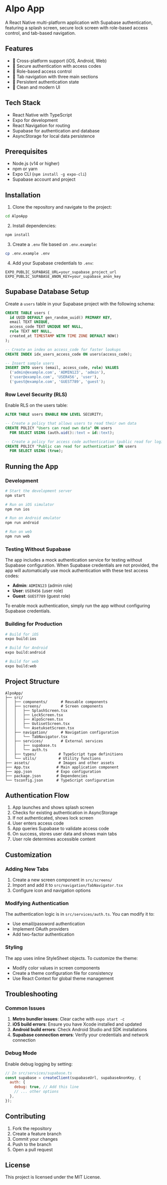 # Alpo App

A React Native multi-platform application with Supabase authentication, featuring a splash screen, secure lock screen with role-based access control, and tab-based navigation.

## Features

- 🚀 Cross-platform support (iOS, Android, Web)
- 🔐 Secure authentication with access codes
- 👥 Role-based access control
- 📱 Tab navigation with three main sections
- 💾 Persistent authentication state
- 🎨 Clean and modern UI

## Tech Stack

- React Native with TypeScript
- Expo for development
- React Navigation for routing
- Supabase for authentication and database
- AsyncStorage for local data persistence

## Prerequisites

- Node.js (v14 or higher)
- npm or yarn
- Expo CLI (`npm install -g expo-cli`)
- Supabase account and project

## Installation

1. Clone the repository and navigate to the project:
```bash
cd AlpoApp
```

2. Install dependencies:
```bash
npm install
```

3. Create a `.env` file based on `.env.example`:
```bash
cp .env.example .env
```

4. Add your Supabase credentials to `.env`:
```
EXPO_PUBLIC_SUPABASE_URL=your_supabase_project_url
EXPO_PUBLIC_SUPABASE_ANON_KEY=your_supabase_anon_key
```

## Supabase Database Setup

Create a `users` table in your Supabase project with the following schema:

```sql
CREATE TABLE users (
  id UUID DEFAULT gen_random_uuid() PRIMARY KEY,
  email TEXT UNIQUE,
  access_code TEXT UNIQUE NOT NULL,
  role TEXT NOT NULL,
  created_at TIMESTAMP WITH TIME ZONE DEFAULT NOW()
);

-- Create an index on access_code for faster lookups
CREATE INDEX idx_users_access_code ON users(access_code);

-- Insert sample users
INSERT INTO users (email, access_code, role) VALUES
  ('admin@example.com', 'ADMIN123', 'admin'),
  ('user@example.com', 'USER456', 'user'),
  ('guest@example.com', 'GUEST789', 'guest');
```

### Row Level Security (RLS)

Enable RLS on the users table:

```sql
ALTER TABLE users ENABLE ROW LEVEL SECURITY;

-- Create a policy that allows users to read their own data
CREATE POLICY "Users can read own data" ON users
  FOR SELECT USING (auth.uid()::text = id::text);

-- Create a policy for access code authentication (public read for login)
CREATE POLICY "Public can read for authentication" ON users
  FOR SELECT USING (true);
```

## Running the App

### Development

```bash
# Start the development server
npm start

# Run on iOS simulator
npm run ios

# Run on Android emulator
npm run android

# Run on web
npm run web
```

### Testing Without Supabase

The app includes a mock authentication service for testing without Supabase configuration. When Supabase credentials are not provided, the app will automatically use mock authentication with these test access codes:

- **Admin**: `ADMIN123` (admin role)
- **User**: `USER456` (user role)
- **Guest**: `GUEST789` (guest role)

To enable mock authentication, simply run the app without configuring Supabase credentials.

### Building for Production

```bash
# Build for iOS
expo build:ios

# Build for Android
expo build:android

# Build for web
expo build:web
```

## Project Structure

```
AlpoApp/
├── src/
│   ├── components/      # Reusable components
│   ├── screens/         # Screen components
│   │   ├── SplashScreen.tsx
│   │   ├── LockScreen.tsx
│   │   ├── AlpoScreen.tsx
│   │   ├── UutisetScreen.tsx
│   │   └── AsetuksetScreen.tsx
│   ├── navigation/      # Navigation configuration
│   │   └── TabNavigator.tsx
│   ├── services/        # External services
│   │   ├── supabase.ts
│   │   └── auth.ts
│   ├── types/          # TypeScript type definitions
│   └── utils/          # Utility functions
├── assets/             # Images and other assets
├── App.tsx            # Main application component
├── app.json           # Expo configuration
├── package.json       # Dependencies
└── tsconfig.json      # TypeScript configuration
```

## Authentication Flow

1. App launches and shows splash screen
2. Checks for existing authentication in AsyncStorage
3. If not authenticated, shows lock screen
4. User enters access code
5. App queries Supabase to validate access code
6. On success, stores user data and shows main tabs
7. User role determines accessible content

## Customization

### Adding New Tabs

1. Create a new screen component in `src/screens/`
2. Import and add it to `src/navigation/TabNavigator.tsx`
3. Configure icon and navigation options

### Modifying Authentication

The authentication logic is in `src/services/auth.ts`. You can modify it to:
- Use email/password authentication
- Implement OAuth providers
- Add two-factor authentication

### Styling

The app uses inline StyleSheet objects. To customize the theme:
- Modify color values in screen components
- Create a theme configuration file for consistency
- Use React Context for global theme management

## Troubleshooting

### Common Issues

1. **Metro bundler issues**: Clear cache with `expo start -c`
2. **iOS build errors**: Ensure you have Xcode installed and updated
3. **Android build errors**: Check Android Studio and SDK installations
4. **Supabase connection errors**: Verify your credentials and network connection

### Debug Mode

Enable debug logging by setting:
```javascript
// In src/services/supabase.ts
const supabase = createClient(supabaseUrl, supabaseAnonKey, {
  auth: {
    debug: true, // Add this line
    // ... other options
  },
});
```

## Contributing

1. Fork the repository
2. Create a feature branch
3. Commit your changes
4. Push to the branch
5. Open a pull request

## License

This project is licensed under the MIT License.